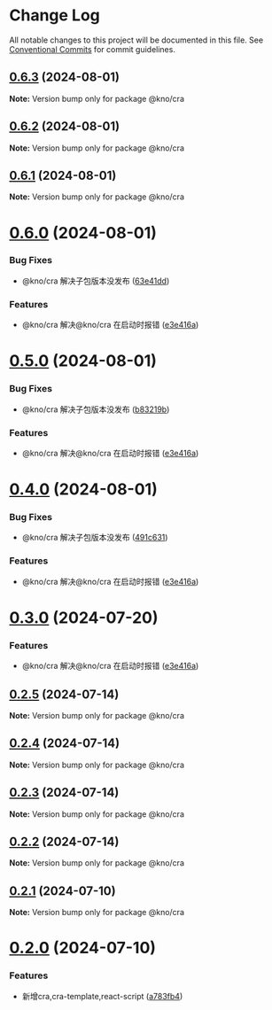 # Change Log

All notable changes to this project will be documented in this file.
See [Conventional Commits](https://conventionalcommits.org) for commit guidelines.

## [0.6.3](https://github.com/zhangwc777/kno/compare/@kno/cra@0.6.1...@kno/cra@0.6.3) (2024-08-01)

**Note:** Version bump only for package @kno/cra

## [0.6.2](https://github.com/zhangwc777/kno/compare/@kno/cra@0.6.1...@kno/cra@0.6.2) (2024-08-01)

**Note:** Version bump only for package @kno/cra

## [0.6.1](https://github.com/zhangwc777/kno/compare/@kno/cra@0.6.0...@kno/cra@0.6.1) (2024-08-01)

**Note:** Version bump only for package @kno/cra

# [0.6.0](https://github.com/zhangwc777/kno/compare/@kno/cra@0.2.3...@kno/cra@0.6.0) (2024-08-01)

### Bug Fixes

- @kno/cra 解决子包版本没发布 ([63e41dd](https://github.com/zhangwc777/kno/commit/63e41ddec5dee5798478414f2e3e940b8b481007))

### Features

- @kno/cra 解决@kno/cra 在启动时报错 ([e3e416a](https://github.com/zhangwc777/kno/commit/e3e416abb0788783514d9267f14538d6e5ee97dd))

# [0.5.0](https://github.com/zhangwc777/kno/compare/@kno/cra@0.2.3...@kno/cra@0.5.0) (2024-08-01)

### Bug Fixes

- @kno/cra 解决子包版本没发布 ([b83219b](https://github.com/zhangwc777/kno/commit/b83219ba35e922962aa22af1bb58920f5f1db101))

### Features

- @kno/cra 解决@kno/cra 在启动时报错 ([e3e416a](https://github.com/zhangwc777/kno/commit/e3e416abb0788783514d9267f14538d6e5ee97dd))

# [0.4.0](https://github.com/zhangwc777/kno/compare/@kno/cra@0.2.3...@kno/cra@0.4.0) (2024-08-01)

### Bug Fixes

- @kno/cra 解决子包版本没发布 ([491c631](https://github.com/zhangwc777/kno/commit/491c631da2d26ef191c030d6698324612c56cb08))

### Features

- @kno/cra 解决@kno/cra 在启动时报错 ([e3e416a](https://github.com/zhangwc777/kno/commit/e3e416abb0788783514d9267f14538d6e5ee97dd))

# [0.3.0](https://e.coding.net/g-fvlo6487/forward/forward/compare/@kno/cra@0.2.3...@kno/cra@0.3.0) (2024-07-20)

### Features

- @kno/cra 解决@kno/cra 在启动时报错 ([e3e416a](https://e.coding.net/g-fvlo6487/forward/forward/commits/e3e416abb0788783514d9267f14538d6e5ee97dd))

## [0.2.5](https://e.coding.net/g-fvlo6487/forward/forward/compare/@kno/cra@0.2.3...@kno/cra@0.2.5) (2024-07-14)

**Note:** Version bump only for package @kno/cra

## [0.2.4](https://e.coding.net/g-fvlo6487/forward/forward/compare/@kno/cra@0.2.3...@kno/cra@0.2.4) (2024-07-14)

**Note:** Version bump only for package @kno/cra

## [0.2.3](https://e.coding.net/g-fvlo6487/forward/forward/compare/@kno/cra@0.2.1...@kno/cra@0.2.3) (2024-07-14)

**Note:** Version bump only for package @kno/cra

## [0.2.2](https://e.coding.net/g-fvlo6487/forward/forward/compare/@kno/cra@0.2.1...@kno/cra@0.2.2) (2024-07-14)

**Note:** Version bump only for package @kno/cra

## [0.2.1](https://e.coding.net/g-fvlo6487/forward/forward/compare/@kno/cra@0.2.0...@kno/cra@0.2.1) (2024-07-10)

**Note:** Version bump only for package @kno/cra

# [0.2.0](https://e.coding.net/g-fvlo6487/forward/forward/compare/@kno/cra@0.1.3...@kno/cra@0.2.0) (2024-07-10)

### Features

- 新增cra,cra-template,react-script ([a783fb4](https://e.coding.net/g-fvlo6487/forward/forward/commits/a783fb4d7df6b26be46effbee0af891d07d891cf))

